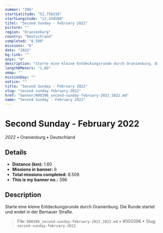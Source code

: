 ```yaml
---
nummer: "396"
startLatitude: "52,756318"
startLongitude: "13,244588"
titel: "Second Sunday - February 2022"
picture: ""
region: "Oranienburg"
country: "Deutschland"
completed: "8.508"
missions: "6"
date: "2022"
bg-link: ""
onyx: "0"
description: "Starte eine kleine Entdeckungsrunde durch Oranienburg. Die Runde startet und endet in der Bernauer Straße."
lengthKMeters: "1,60"
umap: ""
missionDay: ""
notice: ""
title: "Second Sunday - February 2022"
slug: "second-sunday-february-2022"
href: "banner/000396_second-sunday-february-2022_2022.md"
name: "Second Sunday - February 2022"
---
```

# Second Sunday - February 2022

*2022* • Oranienburg • Deutschland





## Details
- **Distance (km):** 1.60
- **Missions in banner:** 6
- **Total missions completed:** 8.508
- **This is my banner no.:** 396



## Description
Starte eine kleine Entdeckungsrunde durch Oranienburg. Die Runde startet und endet in der Bernauer Straße.




> File: `000396_second-sunday-february-2022_2022.md`
> • #000396
> • Slug: `second-sunday-february-2022`
